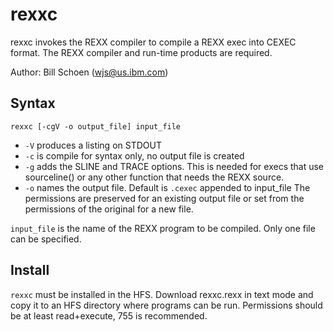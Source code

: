 # rexxc

rexxc invokes the REXX compiler to compile a REXX exec into CEXEC
format.  The REXX compiler and run-time products are required.

Author: Bill Schoen (wjs@us.ibm.com)

## Syntax

`rexxc [-cgV -o output_file] input_file`

* `-V` produces a listing on STDOUT
* `-c` is compile for syntax only, no output file is created
* `-g` adds the SLINE and TRACE options.  This is needed for execs that use
   sourceline() or any other function that needs the REXX source.
* `-o` names the output file.  Default is `.cexec` appended to input_file
   The permissions are preserved for an existing output file or set
   from the permissions of the original for a new file.

`input_file` is the name of the REXX program to be compiled.  Only one
           file can be specified.

## Install

   `rexxc` must be installed in the HFS.
   Download rexxc.rexx in text mode and copy it to an HFS directory
   where programs can be run.  Permissions should be at least
   read+execute, 755 is recommended.

